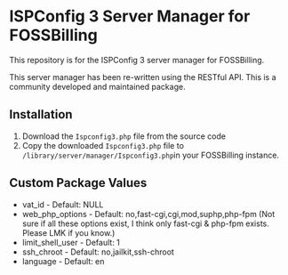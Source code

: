 # ISPConfig 3 Server Manager for FOSSBilling

This repository is for the ISPConfig 3 server manager for FOSSBilling.

This server manager has been re-written using the RESTful API.  This is a community developed and maintained package.

## Installation
1. Download the `Ispconfig3.php` file from the source code
2. Copy the downloaded `Ispconfig3.php` file to `/library/server/manager/Ispconfig3.php`in your FOSSBilling instance.

## Custom Package Values
- vat_id - Default: NULL
- web_php_options - Default: no,fast-cgi,cgi,mod,suphp,php-fpm (Not sure if all these options exist, I think only fast-cgi & php-fpm exists.  Please LMK if you know.)
- limit_shell_user - Default: 1
- ssh_chroot - Default: no,jailkit,ssh-chroot
- language - Default: en
